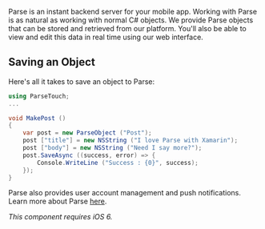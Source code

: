 Parse is an instant backend server for your mobile app. Working with
Parse is as natural as working with normal C# objects.  We provide Parse
objects that can be stored and retrieved from our platform. You'll also
be able to view and edit this data in real time using our web interface.

## Saving an Object

Here's all it takes to save an object to Parse:

```csharp
using ParseTouch;
...

void MakePost ()
{
	var post = new ParseObject ("Post");
	post ["title"] = new NSString ("I love Parse with Xamarin");
	post ["body"] = new NSString ("Need I say more?");
	post.SaveAsync ((success, error) => {
		Console.WriteLine ("Success : {0}", success);
	});
}
```

Parse also provides user account management and push
notifications. Learn more about Parse [here](https://parse.com/about/index).
 
*This component requires iOS 6.*
